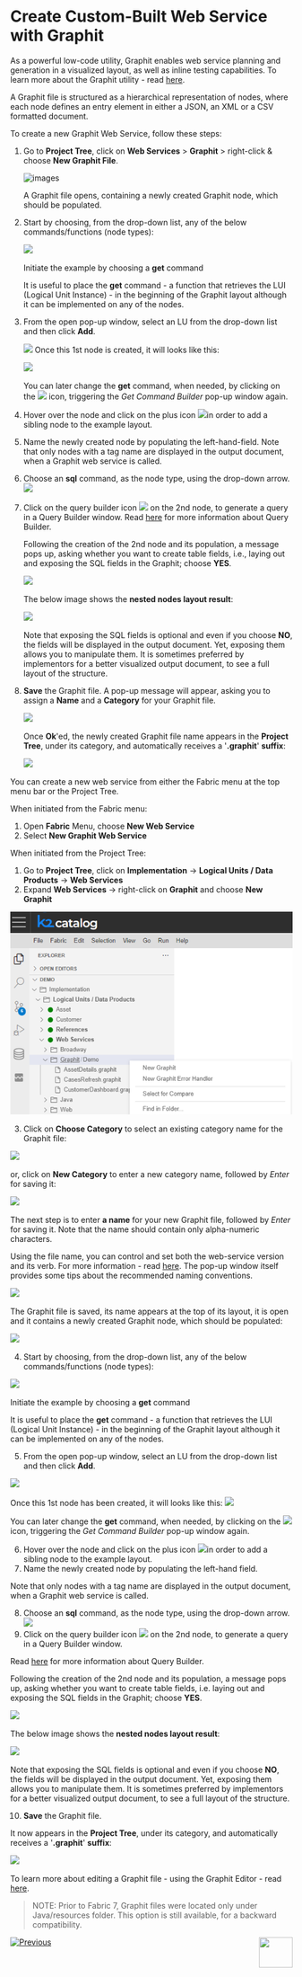 # Create Custom-Built Web Service with Graphit

As a powerful low-code utility, Graphit enables web service planning and generation in a visualized layout, as well as inline testing capabilities. To learn more about the Graphit utility - read [here](/articles/15_web_services_and_graphit/17_Graphit/01_graphit_overview.md).

A Graphit file is structured as a hierarchical representation of nodes, where each node defines an entry element in either a JSON, an XML or a CSV formatted document.

<studio>

To create a new Graphit Web Service, follow these steps:

1. Go to **Project Tree**, click on **Web Services** > **Graphit** > right-click & choose **New Graphit File**. 

    ![images](17_Graphit/images/new_graphit_file_studio_bigger.png)

    A Graphit file opens, containing a newly created Graphit node, which should be populated.

2. Start by choosing, from the drop-down list, any of the below commands/functions (node types): 

    ![](17_Graphit/images/commands_functions_node_types.png)

    Initiate the example by choosing a **get** command

    It is useful to place the **get** command - a function that retrieves the LUI (Logical Unit Instance) - in the beginning of the Graphit layout although it can be implemented on any of the nodes. 

3. From the open pop-up window, select an LU from the drop-down list and then click **Add**.

     ![](17_Graphit/images/get_command_builder_add_bigger.png)
    Once this 1st node is created, it will looks like this:

    ![](17_Graphit/images/first_graphit_node.png)

    You can later change the **get** command, when needed, by clicking on the ![](17_Graphit/images/selection.png) icon, triggering the *Get Command Builder* pop-up window again.


4. Hover over the node and click on the plus icon ![](17_Graphit/images/add_sibling.png)in order to add a sibling node to the example layout.

5. Name the newly created node by populating the left-hand-field.
    Note that only nodes with a tag name are displayed in the output document, when a Graphit web service is called.

6. Choose an **sql** command, as the node type, using the drop-down arrow. ![](17_Graphit/images/populate_second_node.png)

7. Click on the query builder icon ![](17_Graphit/images/db-icon.png) on the 2nd node, to generate a query in a Query Builder window.
    Read [here](https://support.k2view.com/Academy/articles/11_query_builder/01_query_builder_overview.html) for more information about Query Builder.

    Following the creation of the 2nd node and its population, a message pops up, asking whether you want to create table fields, i.e., laying out and exposing the SQL fields in the Graphit; choose **YES**.

    ![](17_Graphit/images/create_table_fields_message.png)


    The below image shows the **nested nodes layout result**: 
    
    ![](17_Graphit/images/new_graphit_example.png)
    
    Note that exposing the SQL fields is optional and even if you choose **NO**, the fields will be displayed in the output document. Yet, exposing them allows you to manipulate them. It is sometimes preferred by implementors for a better visualized output document, to see a full layout of the structure.

8. **Save** the Graphit file. A pop-up message will appear, asking you to assign a **Name** and a **Category** for your Graphit file.

    ![](17_Graphit/images/new_item_name_and_category.png)

    Once **Ok**'ed, the newly created Graphit file name appears in the **Project Tree**, under its category, and automatically receives a '**.graphit**' **suffix**:

    ![](17_Graphit/images/project_tree_incl_graphit_file_name.png)

    

</studio>

<web>

You can create a new web service from either the Fabric menu at the top menu bar or the Project Tree.

When initiated from the Fabric menu:

1. Open **Fabric** Menu, choose **New Web Service**
2. Select **New Graphit Web Service**

When initiated from the Project Tree: 

1. Go to **Project Tree**, click on **Implementation** -> **Logical Units / Data Products** -> **Web Services**
2. Expand **Web Services** -> right-click on **Graphit** and choose **New Graphit**

![](17_Graphit/images/web_choose_new_graphit.png)



3. Click on **Choose Category** to select an existing category name for the Graphit file:

![](17_Graphit/images/web_choose_category.png)

or, click on **New Category** to enter a new category name, followed by *Enter* for saving it:

![](17_Graphit/images/web_enter_new_category.png)

The next step is to enter **a name** for your new Graphit file, followed by *Enter* for saving it. Note that the name should contain only alpha-numeric characters.

Using the file name, you can control and set both the web-service version and its verb. For more information - read [here](09_custom_ws_properties.md#Graphit). The pop-up window itself provides some tips about the recommended naming conventions.

![](17_Graphit/images/web_enter_new_graphit_name.png)



The Graphit file is saved, its name appears at the top of its layout, it is open and it contains a newly created Graphit node, which should be populated:

![](17_Graphit/images/web_newly_created_customer.graphit_file.png)



4. Start by choosing, from the drop-down list, any of the below commands/functions (node types): 

![](17_Graphit/images/light_commands_functions_node_types.png)

Initiate the example by choosing a **get** command

It is useful to place the **get** command - a function that retrieves the LUI (Logical Unit Instance) - in the beginning of the Graphit layout although it can be implemented on any of the nodes. 

5. From the open pop-up window, select an LU from the drop-down list and then click **Add**.

![](17_Graphit/images/light_get_command_builder_add_bigger.png)

Once this 1st node has been created, it will looks like this:
![](17_Graphit/images/light_first_graphit_node.png)

You can later change the **get** command, when needed, by clicking on the ![](17_Graphit/images/selection.png) icon, triggering the *Get Command Builder* pop-up window again.



6. Hover over the node and click on the plus icon ![](17_Graphit/images/add_sibling.png)in order to add a sibling node to the example layout.
7. Name the newly created node by populating the left-hand field.

Note that only nodes with a tag name are displayed in the output document, when a Graphit web service is called.

8. Choose an **sql** command, as the node type, using the drop-down arrow. ![](17_Graphit/images/light_populate_second_node.png)
9. Click on the query builder icon ![](17_Graphit/images/db-icon.png) on the 2nd node, to generate a query in a Query Builder window.

Read [here](https://support.k2view.com/Academy/articles/11_query_builder/01_query_builder_overview.html) for more information about Query Builder.

Following the creation of the 2nd node and its population, a message pops up, asking whether you want to create table fields, i.e. laying out and exposing the SQL fields in the Graphit; choose **YES**.

![](17_Graphit/images/create_table_fields_message.png)

The below image shows the **nested nodes layout result**: 

![](17_Graphit/images/light_new_graphit_example.png)

Note that exposing the SQL fields is optional and even if you choose **NO**, the fields will be displayed in the output document. Yet, exposing them allows you to manipulate them. It is sometimes preferred by implementors for a better visualized output document, to see a full layout of the structure.

10. **Save** the Graphit file. 




It now appears in the **Project Tree**, under its category, and automatically receives a '**.graphit**' **suffix**:

![](17_Graphit/images/web_category_and_name_of_graphit_inside_project_tree.png)



</web>

To learn more about editing a Graphit file - using the Graphit Editor - read [here](/articles/15_web_services_and_graphit/17_Graphit/02_graphit_basic_editing.md).



> NOTE: Prior to Fabric 7, Graphit files were located only under Java/resources folder. This option is still available, for a backward compatibility.





[![Previous](/articles/images/Previous.png)](/articles/15_web_services_and_graphit/05_custom_ws.md)[<img align="right" width="60" height="54" src="/articles/images/Next.png">](/articles/15_web_services_and_graphit/07_custom_ws_create_java_ws.md)

